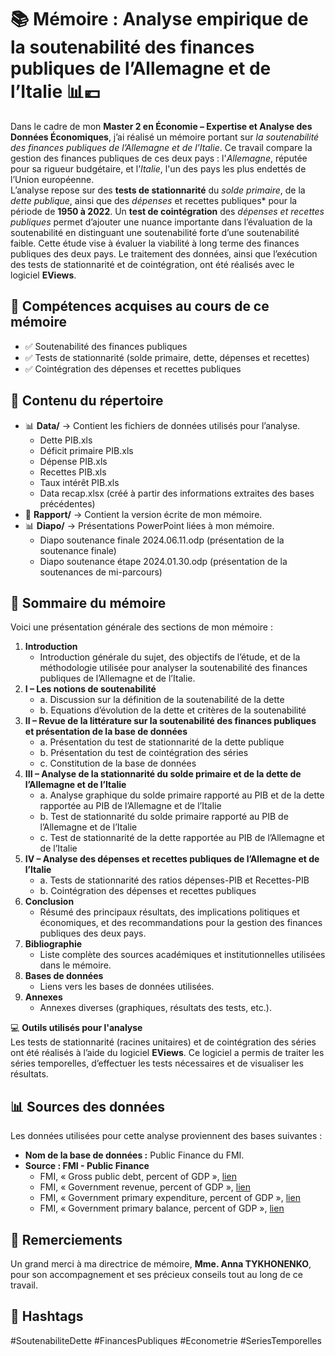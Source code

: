 # 📚 Mémoire : Analyse empirique de la soutenabilité des finances publiques de l’Allemagne et de l’Italie 📊💶

Dans le cadre de mon **Master 2 en Économie – Expertise et Analyse des Données Économiques**, j’ai réalisé un mémoire portant sur *la soutenabilité des finances publiques de l’Allemagne et de l’Italie*. Ce travail compare la gestion des finances publiques de ces deux pays : l'*Allemagne*, réputée pour sa rigueur budgétaire, et l’*Italie*, l'un des pays les plus endettés de l’Union européenne.  
L’analyse repose sur des **tests de stationnarité** du *solde primaire*, de la *dette publique*, ainsi que des *dépenses* et recettes publiques* pour la période de **1950 à 2022**. Un **test de cointégration** des *dépenses et recettes publiques* permet d’ajouter une nuance importante dans l’évaluation de la soutenabilité en distinguant une soutenabilité forte d’une soutenabilité faible. Cette étude vise à évaluer la viabilité à long terme des finances publiques des deux pays. Le traitement des données, ainsi que l’exécution des tests de stationnarité et de cointégration, ont été réalisés avec le logiciel **EViews**.


## 📌 Compétences acquises au cours de ce mémoire
- ✅ Soutenabilité des finances publiques  
- ✅ Tests de stationnarité (solde primaire, dette, dépenses et recettes)  
- ✅ Cointégration des dépenses et recettes publiques

## 📂 Contenu du répertoire
- 📊 **Data/** → Contient les fichiers de données utilisés pour l’analyse.  
    - Dette PIB.xls  
    - Déficit primaire PIB.xls  
    - Dépense PIB.xls  
    - Recettes PIB.xls  
    - Taux intérêt PIB.xls  
    - Data recap.xlsx (créé à partir des informations extraites des bases précédentes)  
- 📑 **Rapport/** → Contient la version écrite de mon mémoire.  
- 📊 **Diapo/** → Présentations PowerPoint liées à mon mémoire.  
    - Diapo soutenance finale 2024.06.11.odp (présentation de la soutenance finale)  
    - Diapo soutenance étape 2024.01.30.odp (présentation de la soutenances de mi-parcours)

## 📑 **Sommaire du mémoire**
Voici une présentation générale des sections de mon mémoire :  
1. **Introduction**  
    - Introduction générale du sujet, des objectifs de l’étude, et de la méthodologie utilisée pour analyser la soutenabilité des finances publiques de l’Allemagne et de l’Italie.  
2. **I – Les notions de soutenabilité**  
    - a. Discussion sur la définition de la soutenabilité de la dette  
    - b. Equations d’évolution de la dette et critères de la soutenabilité  
3. **II – Revue de la littérature sur la soutenabilité des finances publiques et présentation de la base de données**  
    - a. Présentation du test de stationnarité de la dette publique  
    - b. Présentation du test de cointégration des séries  
    - c. Constitution de la base de données  
4. **III – Analyse de la stationnarité du solde primaire et de la dette de l’Allemagne et de l’Italie**  
    - a. Analyse graphique du solde primaire rapporté au PIB et de la dette rapportée au PIB de l’Allemagne et de l’Italie  
    - b. Test de stationnarité du solde primaire rapporté au PIB de l’Allemagne et de l’Italie  
    - c. Test de stationnarité de la dette rapportée au PIB de l’Allemagne et de l’Italie  
5. **IV – Analyse des dépenses et recettes publiques de l’Allemagne et de l’Italie**  
    - a. Tests de stationnarité des ratios dépenses-PIB et Recettes-PIB  
    - b. Cointégration des dépenses et recettes publiques  
6. **Conclusion**  
    - Résumé des principaux résultats, des implications politiques et économiques, et des recommandations pour la gestion des finances publiques des deux pays.  
7. **Bibliographie**  
    - Liste complète des sources académiques et institutionnelles utilisées dans le mémoire.  
8. **Bases de données**  
    - Liens vers les bases de données utilisées.  
9. **Annexes**  
    - Annexes diverses (graphiques, résultats des tests, etc.).
  
💻 **Outils utilisés pour l'analyse**  
Les tests de stationnarité (racines unitaires) et de cointégration des séries ont été réalisés à l’aide du logiciel **EViews**. Ce logiciel a permis de traiter les séries temporelles, d’effectuer les tests nécessaires et de visualiser les résultats.
 
## 📊 Sources des données
Les données utilisées pour cette analyse proviennent des bases suivantes :  
- **Nom de la base de données :** Public Finance du FMI.  
- **Source : FMI - Public Finance**  
    - FMI, « Gross public debt, percent of GDP », [lien](https://www.imf.org/external/datamapper/d@FPP/USA/FRA/JPN/GBR/SWE/ESP/ITA/ZAF/IND)  
    - FMI, « Government revenue, percent of GDP », [lien](https://www.imf.org/external/datamapper/rev@FPP/USA/FRA/JPN/GBR/SWE/ESP/ITA/ZAF/IND)  
    - FMI, « Government primary expenditure, percent of GDP », [lien](https://www.imf.org/external/datamapper/prim_exp@FPP/USA/FRA/JPN/GBR/SWE/ESP/ITA/ZAF/IND)  
    - FMI, « Government primary balance, percent of GDP », [lien](https://www.imf.org/external/datamapper/pb@FPP/USA/FRA/JPN/GBR/SWE/ESP/ITA/ZAF/IND)

## 🙏 **Remerciements**  
Un grand merci à ma directrice de mémoire, **Mme. Anna TYKHONENKO**, pour son accompagnement et ses précieux conseils tout au long de ce travail.

## 🔖 **Hashtags**  
#SoutenabiliteDette #FinancesPubliques #Econometrie #SeriesTemporelles

